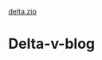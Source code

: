 

[delta.zip](https://github.com/luispabloastro/Delta-v-blog/files/6642831/delta.zip)
# Delta-v-blog
